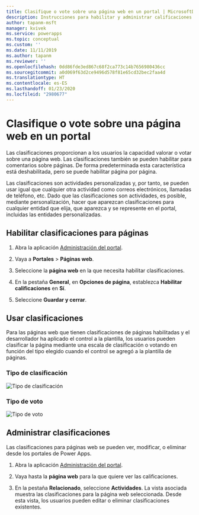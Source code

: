 ```yaml
---
title: Clasifique o vote sobre una página web en un portal | MicrosoftDocs
description: Instrucciones para habilitar y administrar calificaciones en una página web en un portal.
author: tapanm-msft
manager: kvivek
ms.service: powerapps
ms.topic: conceptual
ms.custom: ''
ms.date: 11/11/2019
ms.author: tapanm
ms.reviewer: ''
ms.openlocfilehash: 0dd86fde3ed867c68f2ca773c14b7656980436cc
ms.sourcegitcommit: a0d069f63d2ce9496d578f81e65cd32bec2faa4d
ms.translationtype: HT
ms.contentlocale: es-ES
ms.lasthandoff: 01/23/2020
ms.locfileid: "2980677"
---
```

# <a name="rate-or-vote-on-a-webpage-on-a-portal"></a>Clasifique o vote sobre una página web en un portal

Las clasificaciones proporcionan a los usuarios la capacidad valorar o votar sobre una página web. Las clasificaciones también se pueden habilitar para comentarios sobre páginas. De forma predeterminada esta característica está deshabilitada, pero se puede habilitar página por página.

Las clasificaciones son actividades personalizadas y, por tanto, se pueden usar igual que cualquier otra actividad como correos electrónicos, llamadas de teléfono, etc. Dado que las clasificaciones son actividades, es posible, mediante personalización, hacer que aparezcan clasificaciones para cualquier entidad que elija, que aparezca y se represente en el portal, incluidas las entidades personalizadas.

## <a name="enable-ratings-for-pages"></a>Habilitar clasificaciones para páginas

1. Abra la aplicación [Administración del portal](configure-portal.md).

2. Vaya a **Portales** > **Páginas web**.

3. Seleccione la **página web** en la que necesita habilitar clasificaciones.

4. En la pestaña **General**, en **Opciones de página**, establezca **Habilitar calificaciones** en **Sí**.

5. Seleccione **Guardar y cerrar**.

## <a name="use-ratings"></a>Usar clasificaciones

Para las páginas web que tienen clasificaciones de páginas habilitadas y el desarrollador ha aplicado el control a la plantilla, los usuarios pueden clasificar la página mediante una escala de clasificación o votando en función del tipo elegido cuando el control se agregó a la plantilla de páginas.

### <a name="rating-type"></a>Tipo de clasificación

![Tipo de clasificación](../media/rating-type.png "Tipo de clasificación")  

### <a name="vote-type"></a>Tipo de voto

![Tipo de voto](../media/vote-type.png "Tipo de voto")  

## <a name="manage-ratings"></a>Administrar clasificaciones

Las clasificaciones para páginas web se pueden ver, modificar, o eliminar desde los portales de Power Apps.

1. Abra la aplicación [Administración del portal](configure-portal.md).

2. Vaya hasta la **página web** para la que quiere ver las calificaciones.

3. En la pestaña **Relacionado**, seleccione **Actividades**. La vista asociada muestra las clasificaciones para la página web seleccionada. Desde esta vista, los usuarios pueden editar o eliminar clasificaciones existentes.
